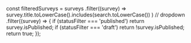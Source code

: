 const filteredSurveys = surveys
        .filter((survey) =>
            survey.title.toLowerCase().includes(search.toLowerCase())
        )
        // dropdown
        .filter((survey) => {
            if (statusFilter === 'published') return survey.isPublished;
            if (statusFilter === 'draft') return !survey.isPublished;
            return true;
        });
